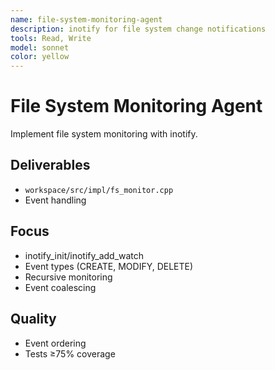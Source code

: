 ```yaml
---
name: file-system-monitoring-agent
description: inotify for file system change notifications
tools: Read, Write
model: sonnet
color: yellow
---
```


# File System Monitoring Agent

Implement file system monitoring with inotify.

## Deliverables
- `workspace/src/impl/fs_monitor.cpp`
- Event handling

## Focus
- inotify_init/inotify_add_watch
- Event types (CREATE, MODIFY, DELETE)
- Recursive monitoring
- Event coalescing

## Quality
- Event ordering
- Tests ≥75% coverage
